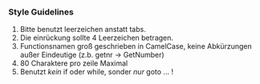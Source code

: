 ### Style Guidelines
 1. Bitte benutzt leerzeichen anstatt tabs. 
 2. Die einrückung sollte 4 Leerzeichen betragen.
 3. Functionsnamen groß geschrieben in CamelCase, keine Abkürzungen außer
 Eindeutige (z.b. getnr -> GetNumber) 
 4. 80 Charaktere pro zeile Maximal
 5. Benutzt *kein* if oder while, sonder *nur* goto ... !
